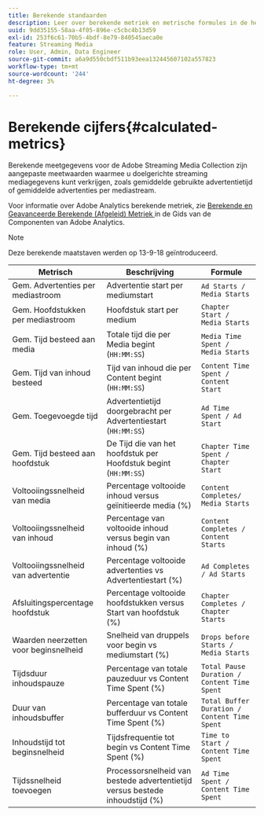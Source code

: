 ```yaml
---
title: Berekende standaarden
description: Leer over berekende metriek en metrische formules in de het stromen Inzameling van Media.
uuid: 9dd35155-58aa-4f05-896e-c5cbc4b13d59
exl-id: 253f6c61-70b5-4bdf-8e79-840545aeca0e
feature: Streaming Media
role: User, Admin, Data Engineer
source-git-commit: a6a9d550cbdf511b93eea132445607102a557823
workflow-type: tm+mt
source-wordcount: '244'
ht-degree: 3%

---
```


# Berekende cijfers{#calculated-metrics}

Berekende meetgegevens voor de Adobe Streaming Media Collection zijn aangepaste meetwaarden waarmee u doelgerichte streaming mediagegevens kunt verkrijgen, zoals gemiddelde gebruikte advertentietijd of gemiddelde advertenties per mediastream.

Voor informatie over Adobe Analytics berekende metriek, zie [ Berekende en Geavanceerde Berekende (Afgeleid) Metriek ](https://experienceleague.adobe.com/docs/analytics/components/calculated-metrics/cm-overview.html?lang=en) in de Gids van de Componenten van Adobe Analytics.

>[!NOTE]
>
>Deze berekende maatstaven werden op 13-9-18 geïntroduceerd.

| Metrisch | Beschrijving | Formule |
|---|---|---|
| Gem. Advertenties per mediastroom | Advertentie start per mediumstart | `Ad Starts / Media Starts` |
| Gem. Hoofdstukken per mediastroom | Hoofdstuk start per medium | `Chapter Start / Media Starts` |
| Gem. Tijd besteed aan media | Totale tijd die per Media begint (`HH:MM:SS`) | `Media Time Spent / Media Starts` |
| Gem. Tijd van inhoud besteed | Tijd van inhoud die per Content begint (`HH:MM:SS`) | `Content Time Spent / Content Start` |
| Gem. Toegevoegde tijd | Advertentietijd doorgebracht per Advertentiestart (`HH:MM:SS`) | `Ad Time Spent / Ad Start` |
| Gem. Tijd besteed aan hoofdstuk | De Tijd die van het hoofdstuk per Hoofdstuk begint (`HH:MM:SS`) | `Chapter Time Spent / Chapter Start` |
| Voltooiingssnelheid van media | Percentage voltooide inhoud versus geïnitieerde media (%) | `Content Completes/ Media Starts` |
| Voltooiingssnelheid van inhoud | Percentage van voltooide inhoud versus begin van inhoud (%) | `Content Completes / Content Starts` |
| Voltooiingssnelheid van advertentie | Percentage voltooide advertenties vs Advertentiestart (%) | `Ad Completes / Ad Starts` |
| Afsluitingspercentage hoofdstuk | Percentage voltooide hoofdstukken versus Start van hoofdstuk (%) | `Chapter Completes / Chapter Starts` |
| Waarden neerzetten voor beginsnelheid | Snelheid van druppels voor begin vs mediumstart (%) | `Drops before Starts / Media Starts` |
| Tijdsduur inhoudspauze | Percentage van totale pauzeduur vs Content Time Spent (%) | `Total Pause Duration / Content Time Spent` |
| Duur van inhoudsbuffer | Percentage van totale bufferduur vs Content Time Spent (%) | `Total Buffer Duration / Content Time Spent` |
| Inhoudstijd tot beginsnelheid | Tijdsfrequentie tot begin vs Content Time Spent (%) | `Time to Start / Content Time Spent` |
| Tijdssnelheid toevoegen | Processorsnelheid van bestede advertentietijd versus bestede inhoudstijd (%) | `Ad Time Spent / Content Time Spent` |
